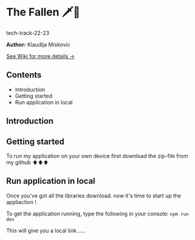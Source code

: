 # The Fallen 🗡️🐉
tech-track-22-23

**Author:** Klaudija Miskovic

[ See Wiki for more details ->](https://github.com/klaudij/tech-track-22-23/wiki)


## Contents
- Introduction
- Getting started
- Run application in local

## Introduction

## Getting started
To run my application on your own device first download the zip-file from my github ⬆️⬆️⬆️

## Run application in local
Once you've got all the libraries download. now it's time to start up the appliaction !

To get the application running, type the following in your console:
`npm run dev`

This will give you a local link......





